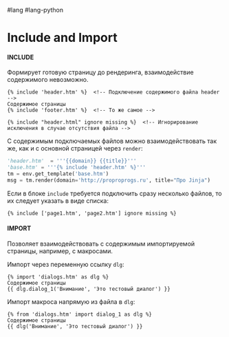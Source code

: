 #lang #lang-python 

# Include and Import

#### INCLUDE
Формирует готовую страницу до рендеринга, взаимодействие содержимого невозможно.

```jinja
{% include 'header.htm' %}  <!-- Подключение содержимого файла header -->
Содержимое страницы
{% include 'footer.htm' %}  <!-- То же самое -->
```

```jinja
{% include "header.html" ignore missing %}  <!-- Игнорирование исключения в случае отсутствия файла -->
```

С содержимым подключаемых файлов можно взаимодействовать так же, как и с основной страницей через `render`:

```python
'header.htm'  = '''{{domain}} {{title}}'''
'base.htm' = '''{% include 'header.htm' %}'''
tm = env.get_template('base.htm')
msg = tm.render(domain='http://proproprogs.ru', title="Про Jinja")
```

Если в блоке `include` требуется подключить сразу несколько файлов, то их следует указать в виде списка:

```jinja
{% include ['page1.htm', 'page2.htm'] ignore missing %}
```

#### IMPORT
Позволяет взаимодействовать с содержимым импортируемой страницы, например, с макросами.

Импорт через переменную ссылку `dlg`:
```jinja
{% import 'dialogs.htm' as dlg %}
Содержимое страницы
{{ dlg.dialog_1('Внимание', 'Это тестовый диалог') }}
```

Импорт макроса напрямую из файла в `dlg`:
```jinja
{% from 'dialogs.htm' import dialog_1 as dlg %}
Содержимое страницы
{{ dlg('Внимание', 'Это тестовый диалог') }}
```
